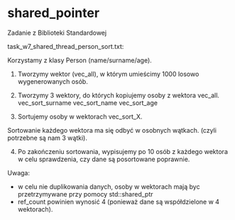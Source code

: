 # shared_pointer
Zadanie z Biblioteki Standardowej

task_w7_shared_thread_person_sort.txt:

Korzystamy z klasy Person (name/surname/age).

1) Tworzymy wektor (vec_all), w którym umieścimy 1000 losowo wygenerowanych osób.

2) Tworzymy 3 wektory, do których kopiujemy osoby z wektora vec_all.
vec_sort_surname
vec_sort_name
vec_sort_age

3) Sortujemy osoby w wektorach vec_sort_X.

Sortowanie każdego wektora ma się odbyć w osobnych wątkach.
(czyli potrzebne są nam 3 wątki).

4) Po zakończeniu sortowania, wypisujemy po 10 osób z każdego wektora w celu sprawdzenia, czy dane są posortowane poprawnie.

Uwaga: 
- w celu nie duplikowania danych, osoby w wektorach mają byc przetrzymywane przy pomocy std::shared_ptr
- ref_count powinien wynosić 4 (ponieważ dane są współdzielone w 4 wektorach).
